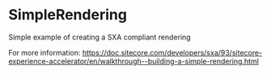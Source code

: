 # SimpleRendering

Simple example of creating a SXA compliant rendering

For more information: https://doc.sitecore.com/developers/sxa/93/sitecore-experience-accelerator/en/walkthrough--building-a-simple-rendering.html